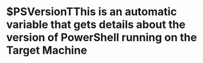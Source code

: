 # $PSVersionTThis is an automatic variable that gets details about the version of PowerShell running on the Target Machine
